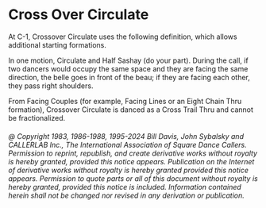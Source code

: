 
# Cross Over Circulate

At C-1, Crossover Circulate uses the following definition,
which allows additional starting formations.

In one motion, Circulate and Half Sashay (do your part).
During the call, if two dancers would occupy the same space and
they are facing the same direction, the belle goes in front of the beau;
if they are facing each other, they pass right shoulders.

From Facing Couples (for example, Facing Lines or an Eight Chain Thru formation),
Crossover Circulate is danced as a Cross Trail Thru and cannot be fractionalized.

###### @ Copyright 1983, 1986-1988, 1995-2024 Bill Davis, John Sybalsky and CALLERLAB Inc., The International Association of Square Dance Callers. Permission to reprint, republish, and create derivative works without royalty is hereby granted, provided this notice appears. Publication on the Internet of derivative works without royalty is hereby granted provided this notice appears. Permission to quote parts or all of this document without royalty is hereby granted, provided this notice is included. Information contained herein shall not be changed nor revised in any derivation or publication.
